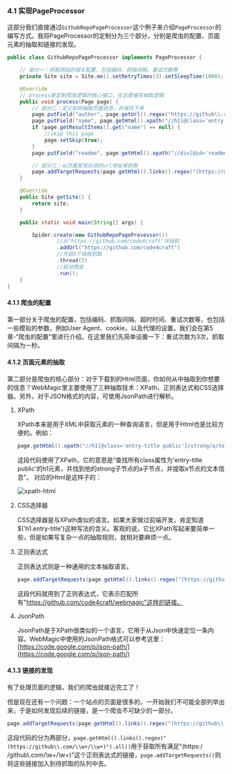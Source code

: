 ### 4.1 实现PageProcessor

这部分我们直接通过`GithubRepoPageProcessor`这个例子来介绍`PageProcessor`的编写方式。我将PageProcessor的定制分为三个部分，分别是爬虫的配置、页面元素的抽取和链接的发现。

```java
public class GithubRepoPageProcessor implements PageProcessor {

    // 部分一：抓取网站的相关配置，包括编码、抓取间隔、重试次数等
    private Site site = Site.me().setRetryTimes(3).setSleepTime(1000);

    @Override
    // process是定制爬虫逻辑的核心接口，在这里编写抽取逻辑
    public void process(Page page) {
        // 部分二：定义如何抽取页面信息，并保存下来
        page.putField("author", page.getUrl().regex("https://github\\.com/(\\w+)/.*").toString());
        page.putField("name", page.getHtml().xpath("//h1[@class='entry-title public']/strong/a/text()").toString());
        if (page.getResultItems().get("name") == null) {
            //skip this page
            page.setSkip(true);
        }
        page.putField("readme", page.getHtml().xpath("//div[@id='readme']/tidyText()"));

        // 部分三：从页面发现后续的url地址来抓取
        page.addTargetRequests(page.getHtml().links().regex("(https://github\\.com/[\\w\\-]+/[\\w\\-]+)").all());
    }

    @Override
    public Site getSite() {
        return site;
    }

    public static void main(String[] args) {

        Spider.create(new GithubRepoPageProcessor())
                //从"https://github.com/code4craft"开始抓
                .addUrl("https://github.com/code4craft")
                //开启5个线程抓取
                .thread(5)
                //启动爬虫
                .run();
    }
}
```

#### 4.1.1 爬虫的配置

第一部分关于爬虫的配置，包括编码、抓取间隔、超时时间、重试次数等，也包括一些模拟的参数，例如User Agent、cookie，以及代理的设置，我们会在第5章-“爬虫的配置”里进行介绍。在这里我们先简单设置一下：重试次数为3次，抓取间隔为一秒。

#### 4.1.2 页面元素的抽取

第二部分是爬虫的核心部分：对于下载到的Html页面，你如何从中抽取到你想要的信息？WebMagic里主要使用了三种抽取技术：XPath、正则表达式和CSS选择器。另外，对于JSON格式的内容，可使用JsonPath进行解析。

1. XPath

	XPath本来是用于XML中获取元素的一种查询语言，但是用于Html也是比较方便的。例如：

	```java
	page.getHtml().xpath("//h1[@class='entry-title public']/strong/a/text()")
	```
	这段代码使用了XPath，它的意思是“查找所有class属性为'entry-title public'的h1元素，并找到他的strong子节点的a子节点，并提取a节点的文本信息”。
对应的Html是这样子的：

	![xpath-html](http://webmagic.qiniudn.com/oscimages/104607_Aqq8_190591.png)

2. CSS选择器

	CSS选择器是与XPath类似的语言。如果大家做过前端开发，肯定知道$('h1.entry-title')这种写法的含义。客观的说，它比XPath写起来要简单一些，但是如果写复杂一点的抽取规则，就相对要麻烦一点。

3. 正则表达式

	正则表达式则是一种通用的文本抽取语言。
	
	```java
	page.addTargetRequests(page.getHtml().links().regex("(https://github\\.com/\\w+/\\w+)").all());
	```
	
	这段代码就用到了正则表达式，它表示匹配所有"https://github.com/code4craft/webmagic"这样的链接。
	
4. JsonPath

	JsonPath是于XPath很类似的一个语言，它用于从Json中快速定位一条内容。WebMagic中使用的JsonPath格式可以参考这里：[https://code.google.com/p/json-path/](https://code.google.com/p/json-path/)

#### 4.1.3 链接的发现

有了处理页面的逻辑，我们的爬虫就接近完工了！

但是现在还有一个问题：一个站点的页面是很多的，一开始我们不可能全部列举出来，于是如何发现后续的链接，是一个爬虫不可缺少的一部分。

```java
page.addTargetRequests(page.getHtml().links().regex("(https://github\\.com/\\w+/\\w+)").all());
```

这段代码的分为两部分，`page.getHtml().links().regex("(https://github\\.com/\\w+/\\w+)").all()`用于获取所有满足"(https:/ /github\\.com/\\w+/\\w+)"这个正则表达式的链接，`page.addTargetRequests()`则将这些链接加入到待抓取的队列中去。
